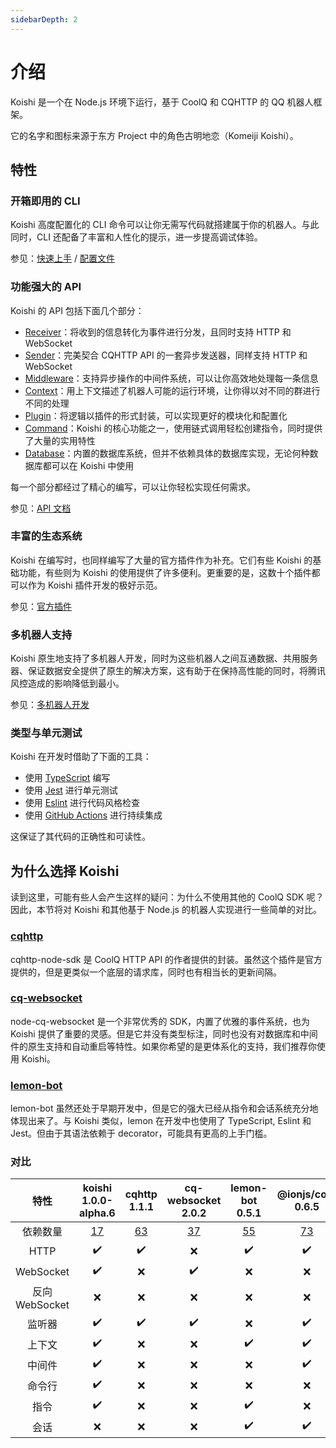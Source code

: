 ```yaml
---
sidebarDepth: 2
---
```


# 介绍

Koishi 是一个在 Node.js 环境下运行，基于 CoolQ 和 CQHTTP 的 QQ 机器人框架。

它的名字和图标来源于东方 Project 中的角色古明地恋（Komeiji Koishi）。

## 特性

### 开箱即用的 CLI

Koishi 高度配置化的 CLI 命令可以让你无需写代码就搭建属于你的机器人。与此同时，CLI 还配备了丰富和人性化的提示，进一步提高调试体验。

参见：[快速上手](./getting-started.md) / [配置文件](./config-file.md)

### 功能强大的 API

Koishi 的 API 包括下面几个部分：

- [Receiver](./receive-and-send.md#接收器-receiver)：将收到的信息转化为事件进行分发，且同时支持 HTTP 和 WebSocket
- [Sender](./receive-and-send.md#发送器-sender)：完美契合 CQHTTP API 的一套异步发送器，同样支持 HTTP 和 WebSocket
- [Middleware](./receive-and-send.md#中间件-middleware)：支持异步操作的中间件系统，可以让你高效地处理每一条信息
- [Context](./plugin-and-context.md#创建上下文)：用上下文描述了机器人可能的运行环境，让你得以对不同的群进行不同的处理
- [Plugin](./plugin-and-context.md#使用插件-api)：将逻辑以插件的形式封装，可以实现更好的模块化和配置化
- [Command](./command-system.md)：Koishi 的核心功能之一，使用链式调用轻松创建指令，同时提供了大量的实用特性
- [Database](./using-database.md)：内置的数据库系统，但并不依赖具体的数据库实现，无论何种数据库都可以在 Koishi 中使用

每一个部分都经过了精心的编写，可以让你轻松实现任何需求。

参见：[API 文档](../api/index.md)

### 丰富的生态系统

Koishi 在编写时，也同样编写了大量的官方插件作为补充。它们有些 Koishi 的基础功能，有些则为 Koishi 的使用提供了许多便利。更重要的是，这数十个插件都可以作为 Koishi 插件开发的极好示范。

参见：[官方插件](../plugins/common.md)

### 多机器人支持

Koishi 原生地支持了多机器人开发，同时为这些机器人之间互通数据、共用服务器、保证数据安全提供了原生的解决方案，这有助于在保持高性能的同时，将腾讯风控造成的影响降低到最小。

参见：[多机器人开发](./multiple-bots.md)

### 类型与单元测试

Koishi 在开发时借助了下面的工具：

- 使用 [TypeScript](http://www.typescriptlang.org/) 编写
- 使用 [Jest](https://jestjs.io/) 进行单元测试
- 使用 [Eslint](https://eslint.org/) 进行代码风格检查
- 使用 [GitHub Actions](https://github.com/features/actions) 进行持续集成

这保证了其代码的正确性和可读性。

## 为什么选择 Koishi

读到这里，可能有些人会产生这样的疑问：为什么不使用其他的 CoolQ SDK 呢？因此，本节将对 Koishi 和其他基于 Node.js 的机器人实现进行一些简单的对比。

### [cqhttp](https://github.com/richardchien/cqhttp-node-sdk)

cqhttp-node-sdk 是 CoolQ HTTP API 的作者提供的封装。虽然这个插件是官方提供的，但是更类似一个底层的请求库，同时也有相当长的更新间隔。

### [cq-websocket](https://github.com/momocow/node-cq-websocket)

node-cq-websocket 是一个非常优秀的 SDK，内置了优雅的事件系统，也为 Koishi 提供了重要的灵感。但是它并没有类型标注，同时也没有对数据库和中间件的原生支持和自动重启等特性。如果你希望的是更体系化的支持，我们推荐你使用 Koishi。

### [lemon-bot](https://github.com/XHMM/lemon-bot)

lemon-bot 虽然还处于早期开发中，但是它的强大已经从指令和会话系统充分地体现出来了。与 Koishi 类似，lemon 在开发中也使用了 TypeScript, Eslint 和 Jest。但由于其语法依赖于 decorator，可能具有更高的上手门槛。

### 对比

| 特性 | koishi<br>1.0.0-alpha.6 | cqhttp<br>1.1.1 | cq-websocket<br>2.0.2 | lemon-bot<br>0.5.1 | @ionjs/core<br>0.6.5 |
|:--:|:--:|:--:|:--:|:--:|:--:|
| 依赖数量 | [17](http://npm.anvaka.com/#/view/2d/koishi/1.0.0-alpha.6) | [63](http://npm.anvaka.com/#/view/2d/cqhttp/1.1.1) | [37](http://npm.anvaka.com/#/view/2d/cq-websocket/2.0.2) | [55](http://npm.anvaka.com/#/view/2d/lemon-bot/0.5.1) | [73](http://npm.anvaka.com/#/view/2d/%2540ionjs%252Fcore/0.6.5) |
| HTTP | ✔️ | ✔️ | ❌ | ✔️ | ✔️ |
| WebSocket | ✔️ | ❌ | ✔️ | ❌ | ❌ |
| 反向 WebSocket | ❌ | ❌ | ❌ | ❌ | ❌ |
| 监听器 | ✔️ | ✔️ | ✔️ | ❌ | ✔️ |
| 上下文 | ✔️ | ❌ | ❌ | ✔️ | ✔️ |
| 中间件 | ✔️ | ❌ | ❌ | ❌ | ✔️ |
| 命令行 | ✔️ | ❌ | ❌ | ❌ | ❌ |
| 指令 | ✔️ | ❌ | ❌ | ✔️ | ❌ |
| 会话 | ❌ | ❌ | ❌ | ✔️ | ✔️ |
